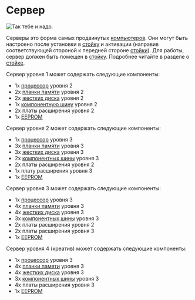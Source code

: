 # Сервер

![Так тебе и надо.](oredict:oc:server1)

Серверы это форма самых продвинутых [компьютеров](../general/computer.md). Они могут быть настроено после установки в [стойку](../block/rack.md) и активации (направив соответствующей стороной к передней стороне [стойки](../block/rack.md)). Для работы, сервер должен быть помещен в [стойку](../block/rack.md). Подробнее читайте в разделе о [стойке](../block/rack.md).

Сервер уровня 1 может содержать следующие компоненты:
- 1x [процессор](cpu2.md) уровня 2
- 2x [планки памяти](ram3.md) уровня 2
- 2x [жестких диска](hdd2.md) уровня 2
- 1x [компонентную шину](componentBus2.md) уровня 2
- 2x платы расширения уровня 2
- 1x [EEPROM](eeprom.md)

Сервер уровня 2 может содержать следующие компоненты:
- 1x [процессор](cpu2.md) уровня 3
- 3x [планки памяти](ram5.md) уровня 3
- 3x [жестких диска](hdd3.md) уровня 3
- 2x [компонентных шины](componentBus3.md) уровня 3
- 2x платы расширения уровня 2
- 1x плату расширения уровня 3
- 1x [EEPROM](eeprom.md)

Сервер уровня 3 может содержать следующие компоненты:
- 1x [процессор](cpu2.md) уровня 3
- 4x [планки памяти](ram5.md) уровня 3
- 4x [жестких диска](hdd3.md) уровня 3
- 3x [компонентных шины](componentBus3.md) уровня 3
- 2x платы расширения уровня 2
- 2x платы расширения уровня 3
- 1x [EEPROM](eeprom.md)

Сервер уровня 4 (креатив) может содержать следующие компоненты:
- 1x [процессор](cpu2.md) уровня 3
- 4x [планки памяти](ram5.md) уровня 3
- 4x [жестких диска](hdd3.md) уровня 3
- 3x [компонентных шины](componentBus3.md) уровня 3
- 4x платы расширения уровня 3
- 1x [EEPROM](eeprom.md)
